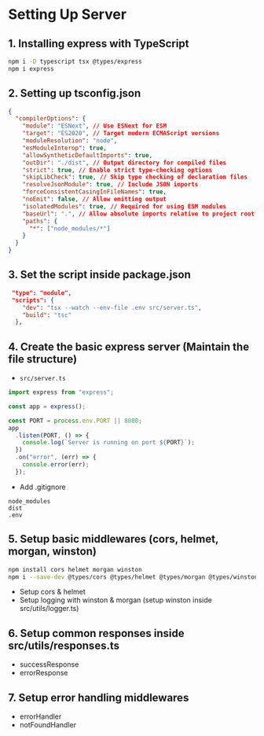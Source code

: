 # Setting Up Server
## 1. Installing express with TypeScript
```bash
npm i -D typescript tsx @types/express
npm i express
```
## 2. Setting up tsconfig.json
```json
{
  "compilerOptions": {
    "module": "ESNext", // Use ESNext for ESM
    "target": "ES2020", // Target modern ECMAScript versions
    "moduleResolution": "node",
    "esModuleInterop": true,
    "allowSyntheticDefaultImports": true,
    "outDir": "./dist", // Output directory for compiled files
    "strict": true, // Enable strict type-checking options
    "skipLibCheck": true, // Skip type checking of declaration files
    "resolveJsonModule": true, // Include JSON imports
    "forceConsistentCasingInFileNames": true,
    "noEmit": false, // Allow emitting output
    "isolatedModules": true, // Required for using ESM modules
    "baseUrl": ".", // Allow absolute imports relative to project root
    "paths": {
      "*": ["node_modules/*"]
    }
  }
}
```
## 3. Set the script inside package.json
```json
 "type": "module",
 "scripts": {
    "dev": "tsx --watch --env-file .env src/server.ts",
    "build": "tsc"
  },
```
## 4. Create the basic express server (Maintain the file structure)
- `src/server.ts`
```ts
import express from "express";

const app = express();

const PORT = process.env.PORT || 8080;
app
  .listen(PORT, () => {
    console.log(`Server is running on port ${PORT}`);
  })
  .on("error", (err) => {
    console.error(err);
  });

```
- Add .gitignore
```
node_modules
dist
.env
```
## 5. Setup basic middlewares (cors, helmet, morgan, winston)
```bash
npm install cors helmet morgan winston 
npm i --save-dev @types/cors @types/helmet @types/morgan @types/winston
```
- Setup cors & helmet
- Setup logging with winston & morgan (setup winston inside src/utils/logger.ts)
## 6. Setup common responses inside src/utils/responses.ts
- successResponse
- errorResponse
## 7. Setup error handling middlewares
- errorHandler
- notFoundHandler